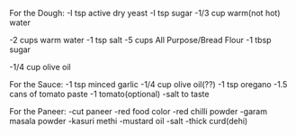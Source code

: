 For the Dough:
-I tsp active dry yeast
-I tsp sugar
-1/3 cup warm(not hot) water

-2 cups warm water
-1 tsp salt
-5 cups All Purpose/Bread Flour
-1 tbsp sugar

-1/4 cup olive oil

For the Sauce:
-1 tsp minced garlic
-1/4 cup olive oil(??)
-1 tsp oregano
-1.5 cans of tomato paste
-1 tomato(optional)
-salt to taste

For the Paneer:
-cut paneer
-red food color
-red chilli powder
-garam masala powder
-kasuri methi
-mustard oil
-salt
-thick curd(dehi)
